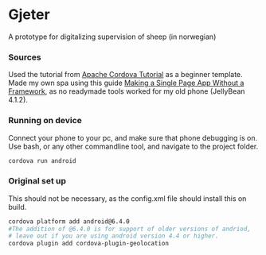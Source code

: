 # Gjeter
A prototype for digitalizing supervision of sheep (in norwegian)

### Sources
Used the tutorial from [Apache Cordova Tutorial][1] as a beginner template. 
Made my own spa using this guide [Making a Single Page App Without a Framework][2], 
as no readymade tools worked for my old phone (JellyBean 4.1.2).

[1]: https://ccoenraets.github.io/cordova-tutorial/index.html
[2]: https://tutorialzine.com/2015/02/single-page-app-without-a-framework

### Running on device
Connect your phone to your pc, and make sure that phone debugging is on. 
Use bash, or any other commandline tool, and navigate to the project folder.
```bash
cordova run android
```

### Original set up
This should not be necessary, as the config.xml file should install this on build.
```bash
cordova platform add android@6.4.0
#The addition of @6.4.0 is for support of older versions of andriod,
# leave out if you are using android version 4.4 or higher.
cordova plugin add cordova-plugin-geolocation
```
